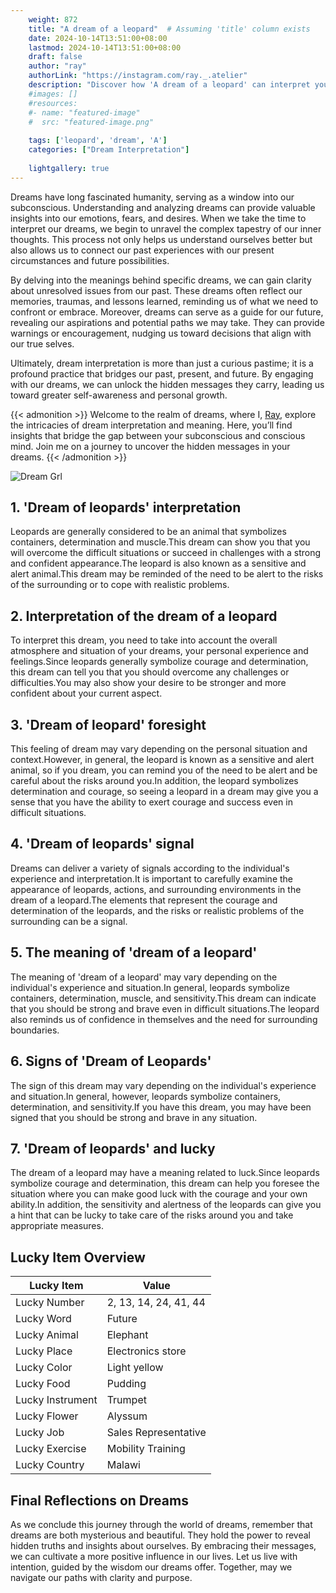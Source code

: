 ```yaml
---
    weight: 872
    title: "A dream of a leopard"  # Assuming 'title' column exists
    date: 2024-10-14T13:51:00+08:00
    lastmod: 2024-10-14T13:51:00+08:00
    draft: false
    author: "ray"
    authorLink: "https://instagram.com/ray._.atelier"
    description: "Discover how 'A dream of a leopard' can interpret your future and uncover its significant meanings in your life."
    #images: []
    #resources:
    #- name: "featured-image"
    #  src: "featured-image.png"
    
    tags: ['leopard', 'dream', 'A']
    categories: ["Dream Interpretation"]
    
    lightgallery: true
---
```

    
Dreams have long fascinated humanity, serving as a window into our subconscious. Understanding and analyzing dreams can provide valuable insights into our emotions, fears, and desires. When we take the time to interpret our dreams, we begin to unravel the complex tapestry of our inner thoughts. This process not only helps us understand ourselves better but also allows us to connect our past experiences with our present circumstances and future possibilities.

By delving into the meanings behind specific dreams, we can gain clarity about unresolved issues from our past. These dreams often reflect our memories, traumas, and lessons learned, reminding us of what we need to confront or embrace. Moreover, dreams can serve as a guide for our future, revealing our aspirations and potential paths we may take. They can provide warnings or encouragement, nudging us toward decisions that align with our true selves.

Ultimately, dream interpretation is more than just a curious pastime; it is a profound practice that bridges our past, present, and future. By engaging with our dreams, we can unlock the hidden messages they carry, leading us toward greater self-awareness and personal growth.

{{< admonition >}}
Welcome to the realm of dreams, where I, [Ray](https://instagram.com/ray._.atelier), explore the intricacies of dream interpretation and meaning. Here, you’ll find insights that bridge the gap between your subconscious and conscious mind. Join me on a journey to uncover the hidden messages in your dreams.
{{< /admonition >}}

![Dream Grl](https://cdn.pixabay.com/photo/2017/11/02/03/35/gothic-2910057_1280.jpg "Dream Grl")

## 1. 'Dream of leopards' interpretation
Leopards are generally considered to be an animal that symbolizes containers, determination and muscle.This dream can show you that you will overcome the difficult situations or succeed in challenges with a strong and confident appearance.The leopard is also known as a sensitive and alert animal.This dream may be reminded of the need to be alert to the risks of the surrounding or to cope with realistic problems.

## 2. Interpretation of the dream of a leopard
To interpret this dream, you need to take into account the overall atmosphere and situation of your dreams, your personal experience and feelings.Since leopards generally symbolize courage and determination, this dream can tell you that you should overcome any challenges or difficulties.You may also show your desire to be stronger and more confident about your current aspect.

## 3. 'Dream of leopard' foresight
This feeling of dream may vary depending on the personal situation and context.However, in general, the leopard is known as a sensitive and alert animal, so if you dream, you can remind you of the need to be alert and be careful about the risks around you.In addition, the leopard symbolizes determination and courage, so seeing a leopard in a dream may give you a sense that you have the ability to exert courage and success even in difficult situations.

## 4. 'Dream of leopards' signal
Dreams can deliver a variety of signals according to the individual's experience and interpretation.It is important to carefully examine the appearance of leopards, actions, and surrounding environments in the dream of a leopard.The elements that represent the courage and determination of the leopards, and the risks or realistic problems of the surrounding can be a signal.

## 5. The meaning of 'dream of a leopard'
The meaning of 'dream of a leopard' may vary depending on the individual's experience and situation.In general, leopards symbolize containers, determination, muscle, and sensitivity.This dream can indicate that you should be strong and brave even in difficult situations.The leopard also reminds us of confidence in themselves and the need for surrounding boundaries.

## 6. Signs of 'Dream of Leopards'
The sign of this dream may vary depending on the individual's experience and situation.In general, however, leopards symbolize containers, determination, and sensitivity.If you have this dream, you may have been signed that you should be strong and brave in any situation.

## 7. 'Dream of leopards' and lucky
The dream of a leopard may have a meaning related to luck.Since leopards symbolize courage and determination, this dream can help you foresee the situation where you can make good luck with the courage and your own ability.In addition, the sensitivity and alertness of the leopards can give you a hint that can be lucky to take care of the risks around you and take appropriate measures.

## Lucky Item Overview
| Lucky Item          | Value              |
|---------------|--------------------|
| Lucky Number        | 2, 13, 14, 24, 41, 44  |
| Lucky Word          | Future |
| Lucky Animal        | Elephant |
| Lucky Place         | Electronics store     |
| Lucky Color         | Light yellow     |
| Lucky Food          | Pudding      |
| Lucky Instrument    | Trumpet |
| Lucky Flower        | Alyssum    |
| Lucky Job           | Sales Representative       |
| Lucky Exercise      | Mobility Training  |
| Lucky Country       | Malawi    |


##  Final Reflections on Dreams

As we conclude this journey through the world of dreams, remember that dreams are both mysterious and beautiful. They hold the power to reveal hidden truths and insights about ourselves. By embracing their messages, we can cultivate a more positive influence in our lives. Let us live with intention, guided by the wisdom our dreams offer. Together, may we navigate our paths with clarity and purpose.

